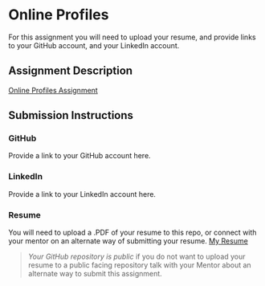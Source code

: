 # Online Profiles
For this assignment you will need to upload your resume, and provide links to your GitHub account, and your LinkedIn account.

## Assignment Description
[Online Profiles Assignment](https://education.launchcode.org/liftoff/assignments/online-profiles/)

## Submission Instructions

### GitHub
Provide a link to your GitHub account here.

### LinkedIn
Provide a link to your LinkedIn account here.

### Resume
You will need to upload a .PDF of your resume to this repo, or connect with your mentor on an alternate way of submitting your resume.
[My Resume](https://github.com/joellis13/liftoff-assignments/blob/master/C1-Online_Profiles/Ellis_Jonathan_CV_tech.pdf)

> *Your GitHub repository is public* if you do not want to upload your resume to a public facing repository talk with your Mentor about an alternate way to submit this assignment.
